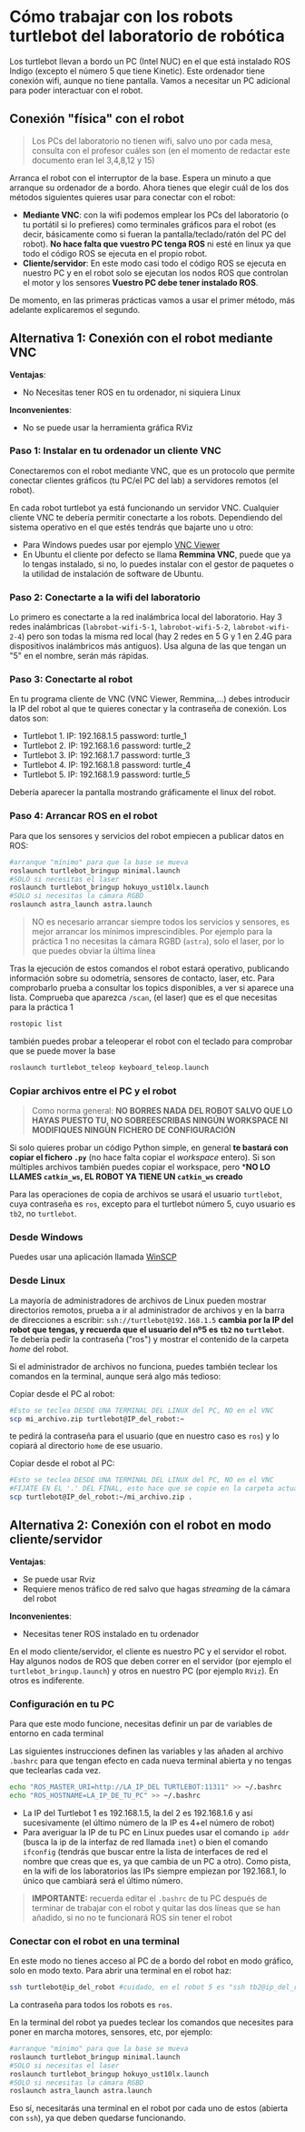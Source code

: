 # Cómo trabajar con los robots turtlebot del laboratorio de robótica

Los turtlebot llevan a bordo un PC (Intel NUC) en el que está instalado ROS Indigo (excepto el número 5 que tiene Kinetic). Este ordenador tiene conexión wifi, aunque no tiene pantalla. Vamos a necesitar un PC adicional para poder interactuar con el robot.


## Conexión "física" con el robot

> Los PCs del laboratorio no tienen wifi, salvo uno por cada mesa, consulta con el profesor cuáles son (en el momento de redactar este documento eran lel 3,4,8,12 y 15)
 
Arranca el robot con el interruptor de la base. Espera un minuto a que arranque su ordenador de a bordo. Ahora tienes que elegir cuál de los dos métodos siguientes quieres usar para conectar con el robot:

- **Mediante VNC**: con la wifi podemos emplear los PCs del laboratorio (o tu portátil si lo prefieres) como terminales gráficos para el robot (es decir, básicamente como si fueran la pantalla/teclado/ratón del PC del robot). **No hace falta que vuestro PC tenga ROS** ni esté en linux ya que todo el código ROS se ejecuta en el propio robot.
- **Cliente/servidor**: En este modo casi todo el código ROS se ejecuta en nuestro PC y en el robot solo se ejecutan los nodos ROS que controlan el motor y los sensores **Vuestro PC debe tener instalado ROS**.

De momento, en las primeras prácticas vamos a usar el primer método, más adelante explicaremos el segundo.


## Alternativa 1: Conexión con el robot mediante VNC<a name="vnc"></a>

**Ventajas**:

- No Necesitas tener ROS en tu ordenador, ni siquiera Linux

**Inconvenientes**:
 
 - No se puede usar la herramienta gráfica RViz

### Paso 1: Instalar en tu ordenador un cliente VNC
 
Conectaremos con el robot mediante VNC, que es un protocolo que permite conectar clientes gráficos (tu PC/el PC del lab) a servidores remotos (el robot). 

En cada robot turtlebot ya está funcionando un servidor VNC. Cualquier cliente VNC te debería permitir conectarte a los robots. Dependiendo del sistema operativo en el que estés tendrás que bajarte uno u otro:

- Para Windows puedes usar por ejemplo [VNC Viewer](https://www.realvnc.com/es/connect/download/viewer/windows/)
- En Ubuntu el cliente por defecto se llama **Remmina VNC**, puede que ya lo tengas instalado, si no, lo puedes instalar con el gestor de paquetes o la utilidad de instalación de software de Ubuntu.

### Paso 2: Conectarte a la wifi del laboratorio

Lo primero es conectarte a la red inalámbrica local del laboratorio. Hay 3 redes inalámbricas (`labrobot-wifi-5-1`, `labrobot-wifi-5-2`, `labrobot-wifi-2-4`) pero son todas la misma red local (hay 2 redes en 5 G y 1 en 2.4G para dispositivos inalámbricos más antiguos). Usa alguna de las que tengan un "5" en el nombre, serán más rápidas.

>
### Paso 3: Conectarte al robot

En tu programa cliente de VNC (VNC Viewer, Remmina,...) debes introducir la IP del robot al que te quieres conectar y la contraseña de conexión. Los datos son:

- Turtlebot 1. IP: 192.168.1.5 password: turtle_1 
- Turtlebot 2. IP: 192.168.1.6 password: turtle_2 
- Turtlebot 3. IP: 192.168.1.7 password: turtle_3 
- Turtlebot 4. IP: 192.168.1.8 password: turtle_4
- Turtlebot 5. IP: 192.168.1.9 password: turtle_5 

Debería aparecer la pantalla mostrando gráficamente el linux del robot.

### Paso 4: Arrancar ROS en el robot

Para que los sensores y servicios del robot empiecen a publicar datos en ROS:

```bash
#arranque "mínimo" para que la base se mueva
roslaunch turtlebot_bringup minimal.launch
#SOLO si necesitas el laser
roslaunch turtlebot_bringup hokuyo_ust10lx.launch
#SOLO si necesitas la cámara RGBD
roslaunch astra_launch astra.launch
```

> NO es necesario arrancar siempre todos los servicios y sensores, es mejor arrancar los mínimos imprescindibles. Por ejemplo para la práctica 1 no necesitas la cámara RGBD (`astra`), solo el laser, por lo que puedes obviar la última línea

Tras la ejecución de estos comandos el robot estará operativo, publicando información sobre su odometría, sensores de contacto, laser, etc. Para comprobarlo prueba a consultar los topics disponibles, a ver si aparece una lista. Comprueba que aparezca `/scan`, (el laser) que es el que necesitas para la práctica 1

```bash
rostopic list
```

también puedes probar a teleoperar el robot con el teclado para comprobar que se puede mover la base

```bash
roslaunch turtlebot_teleop keyboard_teleop.launch
```

### Copiar archivos entre el PC y el robot

> Como norma general: **NO BORRES NADA DEL ROBOT SALVO QUE LO HAYAS PUESTO TU, NO SOBREESCRIBAS NINGÚN WORKSPACE NI MODIFIQUES NINGÚN FICHERO DE CONFIGURACIÓN** 

Si solo quieres probar un código Python simple, en general **te bastará con copiar el fichero `.py`** (no hace falta copiar el *workspace* entero). Si son múltiples archivos también puedes copiar el workspace, pero ***NO LO LLAMES `catkin_ws`, EL ROBOT YA TIENE UN `catkin_ws` creado** 

Para las operaciones de copia de archivos se usará el usuario `turtlebot`, cuya contraseña es `ros`, excepto para el turtlebot número 5, cuyo usuario es `tb2`, no `turtlebot`.


### Desde Windows

Puedes usar una aplicación llamada [WinSCP](https://winscp.net/eng/docs/lang:es)

### Desde Linux

La mayoría de administradores de archivos de Linux pueden mostrar directorios remotos, prueba a ir al administrador de archivos y en la barra de direcciones a escribir: `ssh://turtlebot@192.168.1.5` **cambia por la IP del robot que tengas, y recuerda que el usuario del nº5 es `tb2` no `turtlebot`**. Te debería pedir la contraseña ("ros") y mostrar el contenido de la carpeta *home* del robot.

Si el administrador de archivos no funciona, puedes también teclear los comandos en la terminal, aunque será algo más tedioso: 

Copiar desde el PC al robot:

```bash
#Esto se teclea DESDE UNA TERMINAL DEL LINUX del PC, NO en el VNC
scp mi_archivo.zip turtlebot@IP_del_robot:~
```

te pedirá la contraseña para el usuario (que en nuestro caso es `ros`) y lo copiará al directorio `home` de ese usuario.

Copiar desde el robot al PC:

```bash
#Esto se teclea DESDE UNA TERMINAL DEL LINUX del PC, NO en el VNC
#FIJATE EN EL '.' DEL FINAL, esto hace que se copie en la carpeta actual
scp turtlebot@IP_del_robot:~/mi_archivo.zip .
```

## Alternativa 2: Conexión con el robot en modo cliente/servidor

**Ventajas**:

- Se puede usar Rviz
- Requiere menos tráfico de red salvo que hagas *streaming* de la cámara del robot

**Inconvenientes**:
 
 - Necesitas tener ROS instalado en tu ordenador

En el modo cliente/servidor, el cliente es nuestro PC y el servidor el robot. Hay algunos nodos de ROS que deben correr en el servidor (por ejemplo el `turtlebot_bringup.launch`) y otros en nuestro PC (por ejemplo `RViz`). En otros es indiferente.

### Configuración en tu PC

Para que este modo funcione, necesitas definir un par de variables de entorno en cada terminal

Las siguientes instrucciones definen las variables y las añaden al archivo `.bashrc` para que tengan efecto en cada nueva terminal abierta y no tengas que teclearlas cada vez.

```bash
echo "ROS_MASTER_URI=http://LA_IP_DEL TURTLEBOT:11311" >> ~/.bashrc
echo "ROS_HOSTNAME=LA_IP_DE_TU_PC" >> ~/.bashrc
```

- La IP del Turtlebot 1 es 192.168.1.5, la del 2 es 192.168.1.6 y así sucesivamente (el último número de la IP es 4+el número de robot)
- Para averiguar la IP de tu PC en Linux puedes usar el comando `ip addr` (busca la ip de la interfaz de red llamada `inet`) o bien el comando `ifconfig` (tendrás que buscar entre la lista de interfaces de red el nombre que creas que es, ya que cambia de un PC a otro). Como pista, en la wifi de los laboratorios las IPs siempre empiezan por 192.168.1, lo único que cambiará será el último número.

> **IMPORTANTE:** recuerda editar el `.bashrc` de tu PC después de terminar de trabajar con el robot y quitar las dos líneas que se han añadido, si no no te funcionará ROS sin tener el robot

### Conectar con el robot en una terminal

En este modo no tienes acceso al PC de a bordo del robot en modo gráfico, solo en modo texto. Para abrir una terminal en el robot haz:

```bash
ssh turtlebot@ip_del_robot #cuidado, en el robot 5 es "ssh tb2@ip_del_robot"
```

La contraseña para todos los robots es `ros`.

En la terminal del robot ya puedes teclear los comandos que necesites para poner en marcha motores, sensores, etc, por ejemplo:

```bash
#arranque "mínimo" para que la base se mueva
roslaunch turtlebot_bringup minimal.launch
#SOLO si necesitas el laser
roslaunch turtlebot_bringup hokuyo_ust10lx.launch
#SOLO si necesitas la cámara RGBD
roslaunch astra_launch astra.launch
```

Eso sí, necesitarás una terminal en el robot por cada uno de estos (abierta con `ssh`), ya que deben quedarse funcionando.